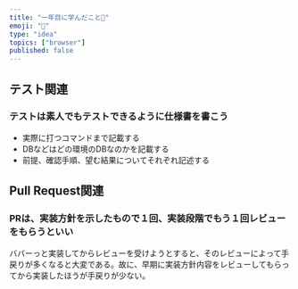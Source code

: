 ```yaml
---
title: "一年目に学んだこと🎉"
emoji: "📝"
type: "idea"
topics: ["browser"]
published: false
---
```


## テスト関連
### テストは素人でもテストできるように仕様書を書こう

- 実際に打つコマンドまで記載する
- DBなどはどの環境のDBなのかを記載する
- 前提、確認手順、望む結果についてそれぞれ記述する

## Pull Request関連
### PRは、実装方針を示したもので１回、実装段階でもう１回レビューをもらうといい

ババーっと実装してからレビューを受けようとすると、そのレビューによって手戻りが多くなると大変である。故に、早期に実装方針内容をレビューしてもらってから実装したほうが手戻りが少ない。